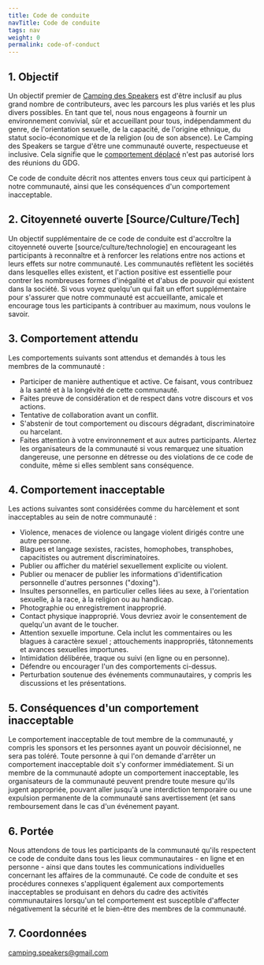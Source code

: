 ```yaml
---
title: Code de conduite
navTitle: Code de conduite
tags: nav
weight: 0
permalink: code-of-conduct
---
```


## 1. Objectif

Un objectif premier de [Camping des Speakers](https://camping-speakers.fr/) est d'être inclusif au plus grand nombre de contributeurs, avec les parcours les plus variés et les plus divers possibles. En tant que tel, nous nous engageons à fournir un environnement convivial, sûr et accueillant pour tous, indépendamment du genre, de l'orientation sexuelle, de la capacité, de l'origine ethnique, du statut socio-économique et de la religion (ou de son absence).
Le Camping des Speakers se targue d'être une communauté ouverte, respectueuse et inclusive. Cela signifie que le [comportement déplacé](https://meta.wikimedia.org/wiki/Don%27t_be_a_jerk) n'est pas autorisé lors des réunions du GDG.

Ce code de conduite décrit nos attentes envers tous ceux qui participent à notre communauté, ainsi que les conséquences d'un comportement inacceptable.

## 2. Citoyenneté ouverte [Source/Culture/Tech]

Un objectif supplémentaire de ce code de conduite est d'accroître la citoyenneté ouverte [source/culture/technologie] en encourageant les participants à reconnaître et à renforcer les relations entre nos actions et leurs effets sur notre communauté. Les communautés reflètent les sociétés dans lesquelles elles existent, et l'action positive est essentielle pour contrer les nombreuses formes d'inégalité et d'abus de pouvoir qui existent dans la société. Si vous voyez quelqu'un qui fait un effort supplémentaire pour s'assurer que notre communauté est accueillante, amicale et encourage tous les participants à contribuer au maximum, nous voulons le savoir.

## 3. Comportement attendu

Les comportements suivants sont attendus et demandés à tous les membres de la communauté :

- Participer de manière authentique et active. Ce faisant, vous contribuez à la santé et à la longévité de cette communauté.
- Faites preuve de considération et de respect dans votre discours et vos actions.
- Tentative de collaboration avant un conflit.
- S'abstenir de tout comportement ou discours dégradant, discriminatoire ou harcelant.
- Faites attention à votre environnement et aux autres participants. Alertez les organisateurs de la communauté si vous remarquez une situation dangereuse, une personne en détresse ou des violations de ce code de conduite, même si elles semblent sans conséquence.

## 4. Comportement inacceptable

Les actions suivantes sont considérées comme du harcèlement et sont inacceptables au sein de notre communauté :

- Violence, menaces de violence ou langage violent dirigés contre une autre personne.
- Blagues et langage sexistes, racistes, homophobes, transphobes, capacitistes ou autrement discriminatoires.
- Publier ou afficher du matériel sexuellement explicite ou violent.
- Publier ou menacer de publier les informations d'identification personnelle d'autres personnes ("doxing").
- Insultes personnelles, en particulier celles liées au sexe, à l'orientation sexuelle, à la race, à la religion ou au handicap.
- Photographie ou enregistrement inapproprié.
- Contact physique inapproprié. Vous devriez avoir le consentement de quelqu'un avant de le toucher.
- Attention sexuelle importune. Cela inclut les commentaires ou les blagues à caractère sexuel ; attouchements inappropriés, tâtonnements et avances sexuelles importunes.
- Intimidation délibérée, traque ou suivi (en ligne ou en personne).
- Défendre ou encourager l'un des comportements ci-dessus.
- Perturbation soutenue des événements communautaires, y compris les discussions et les présentations.

## 5. Conséquences d'un comportement inacceptable

Le comportement inacceptable de tout membre de la communauté, y compris les sponsors et les personnes ayant un pouvoir décisionnel, ne sera pas toléré.
Toute personne à qui l'on demande d'arrêter un comportement inacceptable doit s'y conformer immédiatement.
Si un membre de la communauté adopte un comportement inacceptable, les organisateurs de la communauté peuvent prendre toute mesure qu'ils jugent appropriée, pouvant aller jusqu'à une interdiction temporaire ou une expulsion permanente de la communauté sans avertissement (et sans remboursement dans le cas d'un événement payant.

## 6. Portée

Nous attendons de tous les participants de la communauté qu'ils respectent ce code de conduite dans tous les lieux communautaires - en ligne et en personne - ainsi que dans toutes les communications individuelles concernant les affaires de la communauté. Ce code de conduite et ses procédures connexes s'appliquent également aux comportements inacceptables se produisant en dehors du cadre des activités communautaires lorsqu'un tel comportement est susceptible d'affecter négativement la sécurité et le bien-être des membres de la communauté.

## 7. Coordonnées

<camping.speakers@gmail.com>